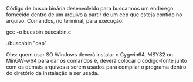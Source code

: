 Código de busca binária desenvolvido para buscarmos um endereço fornecido dentro de um arquivo a partir de um cep que esteja contido no arquivo.
Comandos, no terminal, para execução: 

gcc -o bucabin buscabin.c  

./buscabin "cep"

Obs: quem usar SO Windows deverá instalar o Cygwin64, MSYS2 ou MinGW-w64 para dar os comandos e, deverá colocar o código-fonte junto com os demais arquivos a serem usados para compilar o programa dentro do diretório da instalação a ser usada.
